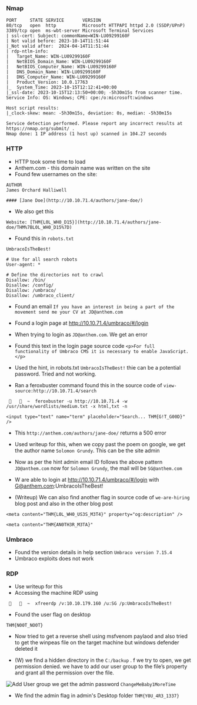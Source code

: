 ### Nmap

```
PORT     STATE SERVICE       VERSION
80/tcp   open  http          Microsoft HTTPAPI httpd 2.0 (SSDP/UPnP)
3389/tcp open  ms-wbt-server Microsoft Terminal Services
| ssl-cert: Subject: commonName=WIN-LU09299160F
| Not valid before: 2023-10-14T11:51:44
|_Not valid after:  2024-04-14T11:51:44
| rdp-ntlm-info: 
|   Target_Name: WIN-LU09299160F
|   NetBIOS_Domain_Name: WIN-LU09299160F
|   NetBIOS_Computer_Name: WIN-LU09299160F
|   DNS_Domain_Name: WIN-LU09299160F
|   DNS_Computer_Name: WIN-LU09299160F
|   Product_Version: 10.0.17763
|_  System_Time: 2023-10-15T12:12:41+00:00
|_ssl-date: 2023-10-15T12:13:50+00:00; -5h30m15s from scanner time.
Service Info: OS: Windows; CPE: cpe:/o:microsoft:windows

Host script results:
|_clock-skew: mean: -5h30m15s, deviation: 0s, median: -5h30m15s

Service detection performed. Please report any incorrect results at https://nmap.org/submit/ .
Nmap done: 1 IP address (1 host up) scanned in 104.27 seconds
```

### HTTP

- HTTP took some time to load
- Anthem.com - this domain name was written on the site
- Found few usernames on the site:
```
AUTHOR
James Orchard Halliwell

#### [Jane Doe](http://10.10.71.4/authors/jane-doe/)
```

- We also get this 
```
Website: [THM{L0L_WH0_D15}](http://10.10.71.4/authors/jane-doe/THM%7BL0L_WH0_D15%7D)
```

- Found this in `robots.txt`
```
UmbracoIsTheBest!

# Use for all search robots
User-agent: *

# Define the directories not to crawl
Disallow: /bin/
Disallow: /config/
Disallow: /umbraco/
Disallow: /umbraco_client/
```

- Found an email `If you have an interest in being a part of the movement send me your CV at JD@anthem.com`

- Found a login page at http://10.10.71.4/umbraco/#/login

- When trying to login as `JD@anthem.com`. We get an error

- Found this text in the login page source code `<p>For full functionality of Umbraco CMS it is necessary to enable JavaScript.</p>`

- Used the hint, in robots.txt `UmbracoIsTheBest!` thie can be a potential password. Tried and not working.

- Ran a feroxbuster command found this in the source code of `view-source:http://10.10.71.4/search`

```
      ~  feroxbuster -u http://10.10.71.4 -w /usr/share/wordlists/medium.txt -x html,txt -n
```

```
<input type="text" name="term" placeholder="Search... THM{G!T_G00D}" />
```

- This `http://anthem.com/authors/jane-doe/` returns a 500 error

- Used writeup for this, when we copy past the poem on  google, we get the author name `Solomon Grundy`. This can be the site admin

- Now as per the hint admin email ID follows the above pattern `JD@anthem.com` now for `Solomon Grundy`, the mail will be `SG@anthem.com`

- W are able to login at http://10.10.71.4/umbraco/#/login with 
G@anthem.com:UmbracoIsTheBest!

- (Writeup) We can also find another flag in source code of `we-are-hiring` blog post and also in the other blog post
```
<meta content="THM{L0L_WH0_US3S_M3T4}" property="og:description" />

<meta content="THM{AN0TH3R_M3TA}"
```

### Umbraco

- Found the version details in help section `Umbraco version 7.15.4`
- Umbraco exploits does not work

### RDP

- Use writeup for this 
- Accessing the machine RDP using 
```
      ~  xfreerdp /v:10.10.179.160 /u:SG /p:UmbracoIsTheBest!
```


- Found the user flag on desktop
```
THM{N00T_NO0T}
```

- Now tried to get a reverse shell using msfvenom paylaod and also tried to get the winpeas file on the target machine but windows defender deleted it

- (W) we find a hidden directory in the `C:/backup` . f we try to open, we get permission denied.
we have to add our user group to the file’s property and grant all the permission over the file.

![Add User group](https://devshmsec.github.io/assets/images/tryhackme/anthem/add_user_group.png)
we get the admin password `ChangeMeBaby1MoreTime`

- We find the admin flag in admin's Desktop folder `THM{Y0U_4R3_1337}`

